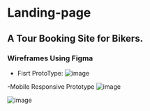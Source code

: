 # Landing-page

## A Tour Booking Site for Bikers.

### Wireframes Using Figma

- Fisrt ProtoType:
![image](https://user-images.githubusercontent.com/59247235/136492351-dad5d7f5-1029-4ff7-a469-8974d13357fc.png)



-Mobile Responsive Prototype
![image](https://user-images.githubusercontent.com/59247235/136492533-c8584357-b214-47ee-933f-c20117acd33b.png)


![image](https://user-images.githubusercontent.com/59247235/136492464-42950500-4feb-47b0-affa-76c511aa134b.png)

